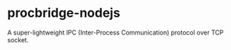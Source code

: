 # procbridge-nodejs
A super-lightweight IPC (Inter-Process Communication) protocol over TCP socket.
